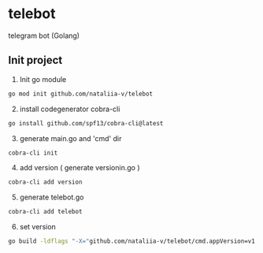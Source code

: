 # telebot
telegram bot (Golang)

## Init project

1. Init go module

```bash
go mod init github.com/nataliia-v/telebot  
``` 

2. install codegenerator cobra-cli

```bash
go install github.com/spf13/cobra-cli@latest 
``` 

3. generate main.go and 'cmd' dir
```bash
cobra-cli init 
``` 

4. add version ( generate versionin.go )
```bash
cobra-cli add version 
``` 

5. generate telebot.go

```bash
cobra-cli add telebot 
``` 

6. set version
```bash
go build -ldflags "-X="github.com/nataliia-v/telebot/cmd.appVersion=v1.0.0
``` 